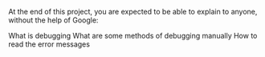 At the end of this project, you are expected to be able to explain to anyone, without the help of Google:

What is debugging
What are some methods of debugging manually
How to read the error messages
